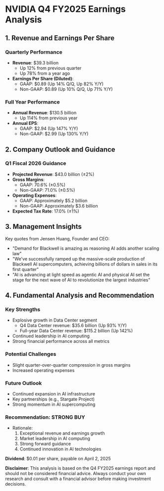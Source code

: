 # NVIDIA Q4 FY2025 Earnings Analysis

## 1. Revenue and Earnings Per Share

### Quarterly Performance
- **Revenue**: $39.3 billion
  - Up 12% from previous quarter
  - Up 78% from a year ago
- **Earnings Per Share (Diluted)**:
  - GAAP: $0.89 (Up 14% Q/Q, Up 82% Y/Y)
  - Non-GAAP: $0.89 (Up 10% Q/Q, Up 71% Y/Y)

### Full Year Performance
- **Annual Revenue**: $130.5 billion
  - Up 114% from previous year
- **Annual EPS**:
  - GAAP: $2.94 (Up 147% Y/Y)
  - Non-GAAP: $2.99 (Up 130% Y/Y)

## 2. Company Outlook and Guidance

### Q1 Fiscal 2026 Guidance
- **Projected Revenue**: $43.0 billion (±2%)
- **Gross Margins**:
  - GAAP: 70.6% (±0.5%)
  - Non-GAAP: 71.0% (±0.5%)
- **Operating Expenses**:
  - GAAP: Approximately $5.2 billion
  - Non-GAAP: Approximately $3.6 billion
- **Expected Tax Rate**: 17.0% (±1%)

## 3. Management Insights

Key quotes from Jensen Huang, Founder and CEO:
- "Demand for Blackwell is amazing as reasoning AI adds another scaling law"
- "We've successfully ramped up the massive-scale production of Blackwell AI supercomputers, achieving billions of dollars in sales in its first quarter"
- "AI is advancing at light speed as agentic AI and physical AI set the stage for the next wave of AI to revolutionize the largest industries"

## 4. Fundamental Analysis and Recommendation

### Key Strengths
- Explosive growth in Data Center segment
  - Q4 Data Center revenue: $35.6 billion (Up 93% Y/Y)
  - Full-year Data Center revenue: $115.2 billion (Up 142%)
- Continued leadership in AI computing
- Strong financial performance across all metrics

### Potential Challenges
- Slight quarter-over-quarter compression in gross margins
- Increased operating expenses

### Future Outlook
- Continued expansion in AI infrastructure
- Key partnerships (e.g., Stargate Project)
- Strong momentum in AI supercomputing

### Recommendation: **STRONG BUY**
- Rationale:
  1. Exceptional revenue and earnings growth
  2. Market leadership in AI computing
  3. Strong forward guidance
  4. Continued innovation in AI technologies

**Dividend**: $0.01 per share, payable on April 2, 2025

**Disclaimer**: This analysis is based on the Q4 FY2025 earnings report and should not be considered financial advice. Always conduct your own research and consult with a financial advisor before making investment decisions.